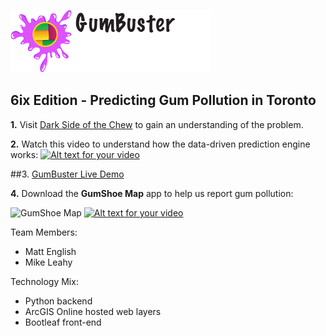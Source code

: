 ![GumShoe Map](https://github.com/EsriCanada/TechTrek_Idol_2016/blob/master/GeeBees/app/assets/img/Gumbuster3.png)
## 6ix Edition - Predicting Gum Pollution in Toronto

**1.** Visit [Dark Side of the Chew](http://www.darksideofthechew.com/) to gain an understanding of the problem.

**2.** Watch this video to understand how the data-driven prediction engine works:
[![Alt text for your video](http://i3.ytimg.com/vi/8dVYK2yGOzI/hqdefault.jpg)](https://youtu.be/8dVYK2yGOzI)

##3. [GumBuster Live Demo](https://mgleahy.github.io/TechTrek_Idol_2016/GeeBees/app/)

**4.** Download the **GumShoe Map** app to help us report gum pollution:

![GumShoe Map](https://mgleahy.github.io/TechTrek_Idol_2016/GeeBees/app/assets/img/srclayericon.png)  [![Alt text for your video](https://linkmaker.itunes.apple.com/assets/shared/badges/en-us/appstore-lrg-25178aeef6eb6b83b96f5f2d004eda3bffbb37122de64afbaef7107b384a4132.svg)](https://itunes.apple.com/us/app/gumshoe-map/id931582747?mt=8)

Team Members:

* Matt English
* Mike Leahy

Technology Mix:

* Python backend
* ArcGIS Online hosted web layers
* Bootleaf front-end
